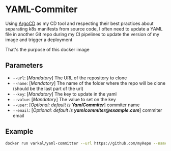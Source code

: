 # YAML-Commiter

Using [ArgoCD](https://argo-cd.readthedocs.io/en/stable/) as my CD tool and respecting their best practices about separating k8s manifests from source code, I often need to update a YAML file in another Git repo during my CI pipelines to update the version of my image and trigger a deployment

That's the purpose of this docker image

## Parameters

- `--url`: [*Mandatory*] The URL of the repository to clone
- `--name`: [*Mandatory*] The name of the folder where the repo will be clone (should be the last part of the url)
- `--key`: [*Mandatory*] The key to update in the yaml
- `--value`: [*Mandatory*] The value to set on the key
- `--user`: [*Optional: default is __YamlCommiter__*] commiter name
- `--email`: [*Optional: default is __yamlcommiter@example.com__*] commiter email

## Example

```bash
docker run varkal/yaml-committer --url https://github.com/myRepo --name myRepo --key backVersion --value 1.2.3 --user "Varkal" --email "myemail@example.com" --file my_file.yaml
```
